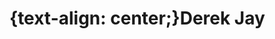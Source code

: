 <!DOCTYPE html>
<html>
<head>
	<h1>{text-align: center;}Derek Jay</h1>

</head>
<body>

<h1></h1>
<p></p>

</body>
</html>
